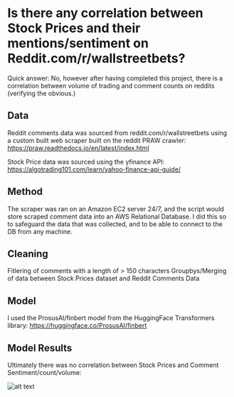 
# Is there any correlation between Stock Prices and their mentions/sentiment on Reddit.com/r/wallstreetbets?

Quick answer: No, however after having completed this project, there is a correlation between volume of trading and comment counts on reddits (verifying the obvious.)

## Data

Reddit comments data was sourced from reddit.com/r/wallstreetbets using a custom built web scraper built on the reddit PRAW crawler: https://praw.readthedocs.io/en/latest/index.html

Stock Price data was sourced using the yfinance API: https://algotrading101.com/learn/yahoo-finance-api-guide/

## Method

The scraper was ran on an Amazon EC2 server 24/7, and the script would store scraped comment data into an AWS Relational Database. I did this so to safeguard the data that was collected, and to be able to connect to the DB from any machine.

## Cleaning

Fitlering of comments with a length of > 150 characters
Groupbys/Merging of data between Stock Prices dataset and Reddit Comments Data

## Model

I used the ProsusAI/finbert model from the HuggingFace Transformers library: https://huggingface.co/ProsusAI/finbert

## Model Results

Ultimately there was no correlation between Stock Prices and Comment Sentiment/count/volume:

![alt text](https://imgur.com/a/Ce7llvi)

